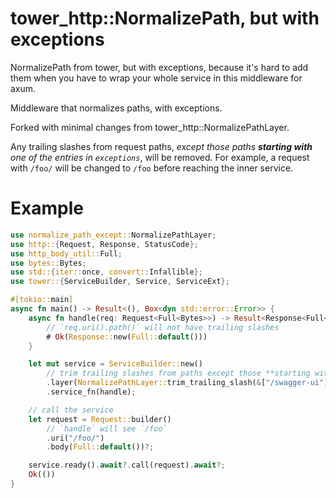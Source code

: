 # tower_http::NormalizePath, but with exceptions

NormalizePath from tower, but with exceptions, because it's hard to add them when you have to wrap your whole service in this middleware for axum.

Middleware that normalizes paths, with exceptions.

Forked with minimal changes from tower_http::NormalizePathLayer.

Any trailing slashes from request paths, _except those paths **starting with** one of the entries in `exceptions`_, will be removed. For example, a request with `/foo/`
will be changed to `/foo` before reaching the inner service.

# Example

```rs
use normalize_path_except::NormalizePathLayer;
use http::{Request, Response, StatusCode};
use http_body_util::Full;
use bytes::Bytes;
use std::{iter::once, convert::Infallible};
use tower::{ServiceBuilder, Service, ServiceExt};

#[tokio::main]
async fn main() -> Result<(), Box<dyn std::error::Error>> {
    async fn handle(req: Request<Full<Bytes>>) -> Result<Response<Full<Bytes>>, Infallible> {
        // `req.uri().path()` will not have trailing slashes
        # Ok(Response::new(Full::default()))
    }

    let mut service = ServiceBuilder::new()
        // trim trailing slashes from paths except those **starting with** /swagger-ui
        .layer(NormalizePathLayer::trim_trailing_slash(&["/swagger-ui"]))
        .service_fn(handle);

    // call the service
    let request = Request::builder()
        // `handle` will see `/foo`
        .uri("/foo/")
        .body(Full::default())?;

    service.ready().await?.call(request).await?;
    Ok(())
}
```
